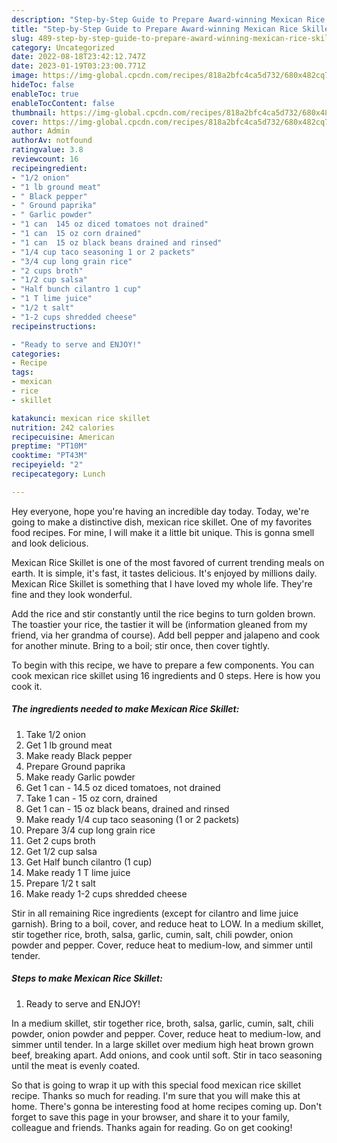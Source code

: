 ```yaml
---
description: "Step-by-Step Guide to Prepare Award-winning Mexican Rice Skillet"
title: "Step-by-Step Guide to Prepare Award-winning Mexican Rice Skillet"
slug: 489-step-by-step-guide-to-prepare-award-winning-mexican-rice-skillet
category: Uncategorized
date: 2022-08-18T23:42:12.747Z
date: 2023-01-19T03:23:00.771Z
image: https://img-global.cpcdn.com/recipes/818a2bfc4ca5d732/680x482cq70/mexican-rice-skillet-recipe-main-photo.jpg
hideToc: false
enableToc: true
enableTocContent: false
thumbnail: https://img-global.cpcdn.com/recipes/818a2bfc4ca5d732/680x482cq70/mexican-rice-skillet-recipe-main-photo.jpg
cover: https://img-global.cpcdn.com/recipes/818a2bfc4ca5d732/680x482cq70/mexican-rice-skillet-recipe-main-photo.jpg
author: Admin
authorAv: notfound
ratingvalue: 3.8
reviewcount: 16
recipeingredient:
- "1/2 onion"
- "1 lb ground meat"
- " Black pepper"
- " Ground paprika"
- " Garlic powder"
- "1 can  145 oz diced tomatoes not drained"
- "1 can  15 oz corn drained"
- "1 can  15 oz black beans drained and rinsed"
- "1/4 cup taco seasoning 1 or 2 packets"
- "3/4 cup long grain rice"
- "2 cups broth"
- "1/2 cup salsa"
- "Half bunch cilantro 1 cup"
- "1 T lime juice"
- "1/2 t salt"
- "1-2 cups shredded cheese"
recipeinstructions:

- "Ready to serve and ENJOY!"
categories:
- Recipe
tags:
- mexican
- rice
- skillet

katakunci: mexican rice skillet 
nutrition: 242 calories
recipecuisine: American
preptime: "PT10M"
cooktime: "PT43M"
recipeyield: "2"
recipecategory: Lunch

---
```



Hey everyone, hope you're having an incredible day today. Today, we're going to make a distinctive dish, mexican rice skillet. One of my favorites food recipes. For mine, I will make it a little bit unique. This is gonna smell and look delicious.

Mexican Rice Skillet is one of the most favored of current trending meals on earth. It is simple, it's fast, it tastes delicious. It's enjoyed by millions daily. Mexican Rice Skillet is something that I have loved my whole life. They're fine and they look wonderful.

Add the rice and stir constantly until the rice begins to turn golden brown. The toastier your rice, the tastier it will be (information gleaned from my friend, via her grandma of course). Add bell pepper and jalapeno and cook for another minute. Bring to a boil; stir once, then cover tightly.


To begin with this recipe, we have to prepare a few components. You can cook mexican rice skillet using 16 ingredients and 0 steps. Here is how you cook it.

<!--inarticleads1-->

##### The ingredients needed to make Mexican Rice Skillet:

1. Take 1/2 onion
1. Get 1 lb ground meat
1. Make ready  Black pepper
1. Prepare  Ground paprika
1. Make ready  Garlic powder
1. Get 1 can - 14.5 oz diced tomatoes, not drained
1. Take 1 can - 15 oz corn, drained
1. Get 1 can - 15 oz black beans, drained and rinsed
1. Make ready 1/4 cup taco seasoning (1 or 2 packets)
1. Prepare 3/4 cup long grain rice
1. Get 2 cups broth
1. Get 1/2 cup salsa
1. Get Half bunch cilantro (1 cup)
1. Make ready 1 T lime juice
1. Prepare 1/2 t salt
1. Make ready 1-2 cups shredded cheese


Stir in all remaining Rice ingredients (except for cilantro and lime juice garnish). Bring to a boil, cover, and reduce heat to LOW. In a medium skillet, stir together rice, broth, salsa, garlic, cumin, salt, chili powder, onion powder and pepper. Cover, reduce heat to medium-low, and simmer until tender. 

<!--inarticleads2-->

##### Steps to make Mexican Rice Skillet:


1. Ready to serve and ENJOY!

In a medium skillet, stir together rice, broth, salsa, garlic, cumin, salt, chili powder, onion powder and pepper. Cover, reduce heat to medium-low, and simmer until tender. In a large skillet over medium high heat brown grown beef, breaking apart. Add onions, and cook until soft. Stir in taco seasoning until the meat is evenly coated. 

So that is going to wrap it up with this special food mexican rice skillet recipe. Thanks so much for reading. I'm sure that you will make this at home. There's gonna be interesting food at home recipes coming up. Don't forget to save this page in your browser, and share it to your family, colleague and friends. Thanks again for reading. Go on get cooking!
